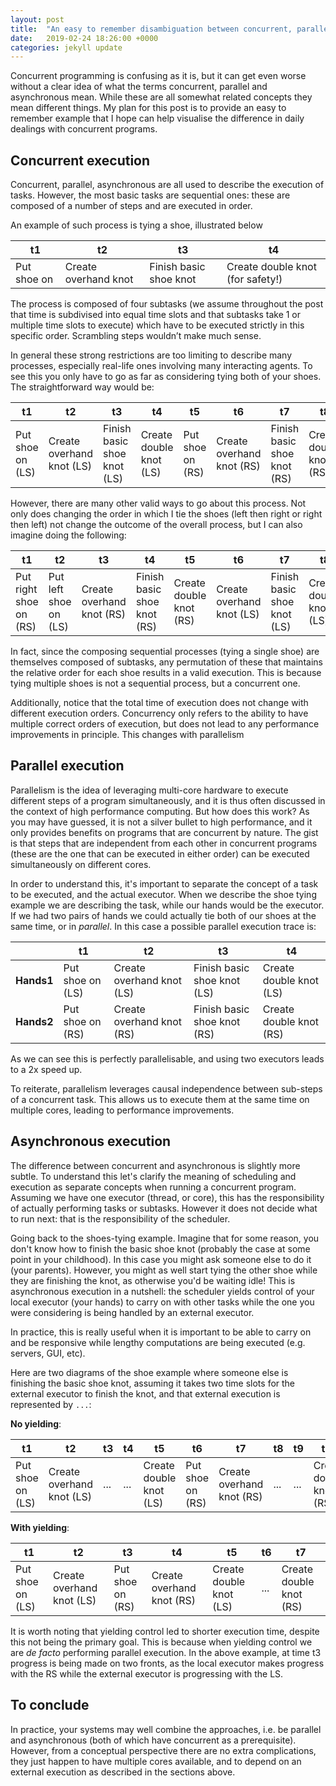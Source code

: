 ```yaml
---
layout: post
title:  "An easy to remember disambiguation between concurrent, parallel and asynchronous"
date:   2019-02-24 18:26:00 +0000
categories: jekyll update
---
```


Concurrent programming is confusing as it is, but it can get even worse
without a clear idea of what the terms concurrent, parallel and asynchronous
mean.
While these are all somewhat related concepts they mean different things.
My plan for this post is to provide an easy to remember example that I hope
can help visualise the difference in daily dealings with concurrent
programs.

<!--
First define
- task
- thread
- core
-->

<!--
Define an order:
- sequential
- concurrent
    - parallel
    - asynchronous
-->

## Concurrent execution

Concurrent, parallel, asynchronous are all used to describe the execution of
tasks. However, the most basic tasks are sequential ones: these are composed of
a number of steps and are executed in order.

An example of such process is tying a shoe, illustrated below

| t1 | t2 | t3 | t4 |
|----|----|----|----|
| Put shoe on | Create overhand knot | Finish basic shoe knot | Create double knot (for safety!) |

<!--
put as footnote, or cursive (and maybe gray) caption to table the description of processes
-->

The process is composed of four subtasks (we assume throughout the post that
time is subdivised into equal time slots and that subtasks take 1 or multiple
time slots to execute) which have to be executed strictly in
this specific order. Scrambling steps wouldn’t make much sense.

In general these strong restrictions are too limiting to describe many
processes, especially real-life ones involving many interacting
agents.
To see this you only have to go as far as considering tying both of your shoes.
The straightforward way would be:

| t1 | t2 | t3 | t4 | t5 | t6 | t7 | t8 |
|----|----|----|----|----|----|----|----|
| Put shoe on (LS) | Create overhand knot (LS) | Finish basic shoe knot (LS) | Create double knot (LS) | Put shoe on (RS) | Create overhand knot (RS) | Finish basic shoe knot (RS) | Create double knot (RS) |

However, there are many other valid ways to go about this process.
Not only does changing the order in which I tie the shoes
(left then right or right then left) not change the outcome of the
overall process, but I can also imagine doing the following:

| t1 | t2 | t3 | t4 | t5 | t6 | t7 | t8 |
|----|----|----|----|----|----|----|----|
| Put right shoe on (RS) | Put left shoe on (LS) | Create overhand knot (RS) | Finish basic shoe knot (RS) | Create double knot (RS) | Create overhand knot (LS) | Finish basic shoe knot (LS) | Create double knot (LS) |

In fact, since the composing sequential processes (tying a single shoe) are
themselves composed of subtasks, any permutation of these that maintains the
relative order for each shoe results in a valid execution.
This is because tying multiple shoes is not a sequential process,
but a concurrent one.


<!--
Now that we have a running example for concurrency let’s be clear that there
is still an order to how things are happening, however this is not guaranteed
to be the whole of process A first and then the whole of process B.

A key concept at this point is that of time-slicing
-->

Additionally, notice that the total time of execution does
not change with different execution orders. Concurrency only refers to the
ability to have multiple correct orders of execution, but does not lead to any
performance improvements in principle. This changes with parallelism

## Parallel execution

Parallelism is the idea of leveraging multi-core hardware to execute different
steps of a program simultaneously, and it is thus often discussed in the
context of high performance computing.
But how does this work? As you may have guessed, it is not a silver bullet to
high performance, and it only provides benefits on programs that are
concurrent by nature. The gist is that steps that are independent from each
other in concurrent programs (these are the one that can be executed in either
order) can be executed simultaneously on different cores.

In order to understand this, it's important to separate the concept of a task
to be executed, and the actual executor.
When we describe the shoe tying example we are describing the task, while our
hands would be the executor. If we had two pairs of hands we could actually tie
both of our shoes at the same time, or in _parallel_. In this case a possible
parallel execution trace is:

|    | t1 | t2 | t3 | t4 |
|----|----|----|----|----|
| **Hands1** | Put shoe on (LS) | Create overhand knot (LS) | Finish basic shoe knot (LS) | Create double knot (LS) |
| **Hands2** | Put shoe on (RS) | Create overhand knot (RS) | Finish basic shoe knot (RS) | Create double knot (RS) |

<!--
Different traces mixing shoes between executors would also be valid
-->

As we can see this is perfectly parallelisable, and using two executors leads to
a 2x speed up.

To reiterate, parallelism leverages causal independence between sub-steps of
a concurrent task. This allows us to execute them at the same time on multiple
cores, leading to performance improvements.


## Asynchronous execution

The difference between concurrent and asynchronous is slightly more subtle.
To understand this let's clarify the meaning of scheduling and execution as
separate concepts when running a concurrent program.
Assuming we have one executor (thread, or core), this has the
responsibility of actually performing tasks or subtasks. However it does not
decide what to run next: that is the responsibility of the scheduler.

Going back to the shoes-tying example. Imagine that for some reason, you don't
know how to finish the basic shoe knot (probably the case at some point in your
childhood). In this case you might ask someone else to do it (your parents).
However, you might as well start tying the other shoe while they are finishing
the knot, as otherwise you'd be waiting idle! This is asynchronous execution
in a nutshell: the scheduler yields control of your local executor (your hands)
to carry on with other tasks while the one you were considering is being handled
by an external executor.

<!--
when you are little, you put your shoes on, you know how to set up the simple
knot but not the main one. So you ask your mum. but while she does that, your
hands are free, so you might as well start setting up the other shoe.
-->

<!--
This is asynchronous execution: you delegate part of the computation to an
external agent that you have no control over. Since it might take some time for
that computation to give a result, you yield control of that thread (your hands)
so they can carry on with other tasks not dependent on that result
(the other shoe)
-->

In practice, this is really useful when it is important to be able to carry on
and be responsive while lengthy computations are being executed (e.g. servers,
GUI, etc).

Here are two diagrams of the shoe example where someone else is finishing the
basic shoe knot, assuming it takes two time slots for the external executor to
finish the knot, and that external execution is represented by `...`:

**No yielding**:

| t1 | t2 | t3 | t4 | t5 | t6 | t7 | t8 | t9 | t10 |
|----|----|----|----|----|----|----|----|----|-----|
| Put shoe on (LS) | Create overhand knot (LS) | ... | ... | Create double knot (LS) | Put shoe on (RS) | Create overhand knot (RS) | ... | ... | Create double knot (RS) |

**With yielding**:

| t1 | t2 | t3 | t4 | t5 | t6 | t7 |
|----|----|----|----|----|----|----|
| Put shoe on (LS) | Create overhand knot (LS) | Put shoe on (RS) | Create overhand knot (RS) | Create double knot (LS) | ... | Create double knot (RS) |

It is worth noting that yielding control led to shorter execution time, despite
this not being the primary goal. This is because when yielding control we are
_de facto_ performing parallel execution. In
the above example, at time t3 progress is being made on two fronts, as the local
executor makes progress with the RS while the external executor is progressing
with the LS.


## To conclude

In practice, your systems may well combine the approaches, i.e. be parallel and
asynchronous (both of which have concurrent as a prerequisite). However, from a
conceptual perspective there are no extra complications, they just happen to
have multiple cores available, and to depend on an external execution as
described in the sections above.

